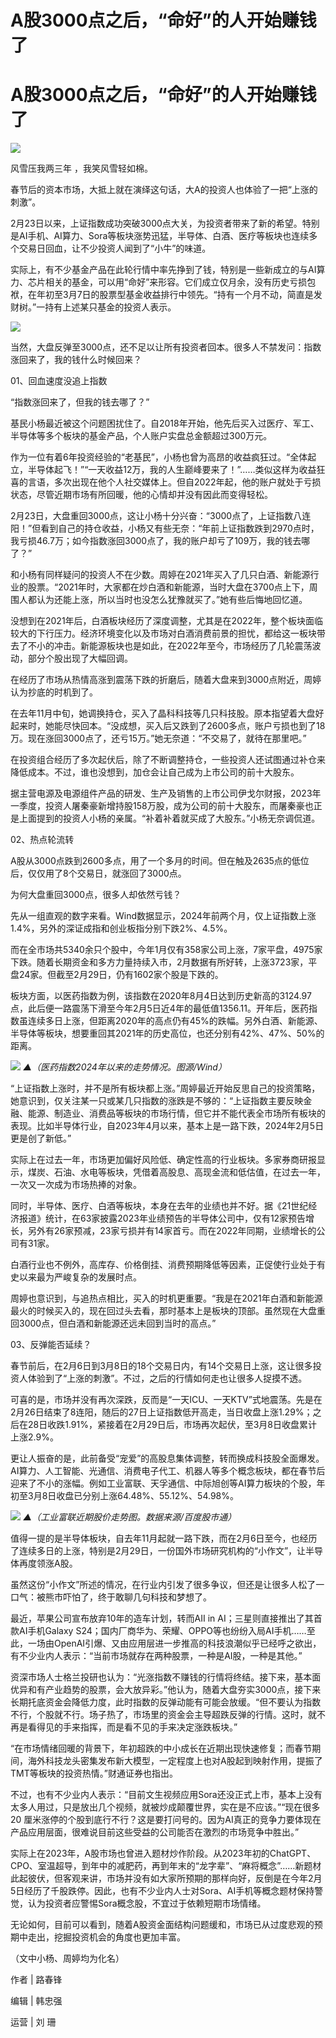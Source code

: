 # A股3000点之后，“命好”的人开始赚钱了

# A股3000点之后，“命好”的人开始赚钱了

![](https://inews.gtimg.com/om_bt/OZVAmIwyYjROnPncnvFVChd_7LdVWjM7kN3tdlxgQYdKwAA/1000)

风雪压我两三年 ，我笑风雪轻如棉。

春节后的资本市场，大抵上就在演绎这句话，大A的投资人也体验了一把“上涨的刺激”。

2月23日以来，上证指数成功突破3000点大关，为投资者带来了新的希望。特别是AI手机、AI算力、Sora等板块涨势迅猛，半导体、白酒、医疗等板块也连续多个交易日回血，让不少投资人闻到了“小牛”的味道。

实际上，有不少基金产品在此轮行情中率先挣到了钱，特别是一些新成立的与AI算力、芯片相关的基金，可以用“命好”来形容。它们成立仅月余，没有历史亏损包袱，在年初至3月7日的股票型基金收益排行中领先。“持有一个月不动，简直是发财树。”一持有上述某只基金的投资人表示。

![](https://inews.gtimg.com/om_bt/O9s9rurWaqZHnD8e5cCwSmXLWDg1O54GsUOesWbYq_ofMAA/1000)

当然，大盘反弹至3000点，还不足以让所有投资者回本。很多人不禁发问：指数涨回来了，我的钱什么时候回来？

01、回血速度没追上指数

“指数涨回来了，但我的钱去哪了？”

基民小杨最近被这个问题困扰住了。自2018年开始，他先后买入过医疗、军工、半导体等多个板块的基金产品，个人账户实盘总金额超过300万元。

作为一位有着6年投资经验的“老基民”，小杨也曾为高昂的收益疯狂过。“全体起立，半导体起飞！”“一天收益12万，我的人生巅峰要来了！”……类似这样为收益狂喜的言语，多次出现在他个人社交媒体上。但自2022年起，他的账户就处于亏损状态，尽管近期市场有所回暖，他的心情却并没有因此而变得轻松。

2月23日，大盘重回3000点，这让小杨十分兴奋：“3000点了，上证指数八连阳！”但看到自己的持仓收益，小杨又有些无奈：“年前上证指数跌到2970点时，我亏损46.7万；如今指数涨回3000点了，我的账户却亏了109万，我的钱去哪了？”

和小杨有同样疑问的投资人不在少数。周婷在2021年买入了几只白酒、新能源行业的股票。“2021年时，大家都在炒白酒和新能源，当时大盘在3700点上下，周围人都认为还能上涨，所以当时也没怎么犹豫就买了。”她有些后悔地回忆道。

没想到在2021年后，白酒板块经历了深度调整，尤其是在2022年，整个板块面临较大的下行压力。经济环境变化以及市场对白酒消费前景的担忧，都给这一板块带去了不小的冲击。新能源板块也是如此，在2022年至今，市场经历了几轮震荡波动，部分个股出现了大幅回调。

在经历了市场从热情高涨到震荡下跌的折磨后，随着大盘来到3000点附近，周婷认为抄底的时机到了。

在去年11月中旬，她调换持仓，买入了晶科科技等几只科技股。原本指望着大盘好起来时，她能尽快回本。“没成想，买入后又跌到了2600多点，账户亏损也到了18万。现在涨回3000点了，还亏15万。”她无奈道：“不交易了，就待在那里吧。”

在投资组合经历了多次起伏后，除了不断调整持仓，一些投资人还试图通过补仓来降低成本。不过，谁也没想到，加仓会让自己成为上市公司的前十大股东。

据主营电源及电源组件产品的研发、生产及销售的上市公司伊戈尔财报，2023年一季度，投资人屠秦豪新增持股158万股，成为公司的前十大股东，而屠秦豪也正是上面提到的投资人小杨的亲属。“补着补着就买成了大股东。”小杨无奈调侃道。

02、热点轮流转

A股从3000点跌到2600多点，用了一个多月的时间。但在触及2635点的低位后，仅仅用了8个交易日，就涨回了3000点。

为何大盘重回3000点，很多人却依然亏钱？

先从一组直观的数字来看。Wind数据显示，2024年前两个月，仅上证指数上涨1.4%，另外的深证成指和创业板指分别下跌2%、4.5%。

而在全市场共5340余只个股中，今年1月仅有358家公司上涨，7家平盘，4975家下跌。随着长期资金和多方力量持续入市，2月数据有所好转，上涨3723家，平盘24家。但截至2月29日，仍有1602家个股是下跌的。

板块方面，以医药指数为例，该指数在2020年8月4日达到历史新高的3124.97点，此后便一路震荡下滑至今年2月5日近4年的最低值1356.11。开年后，医药指数虽连续多日上涨，但距离2020年的高点仍有45%的跌幅。另外白酒、新能源、半导体等板块，想要重回其2021年的历史高位，也还分别有42%、47%、50%的距离。

![](https://inews.gtimg.com/om_bt/OhnEwMxfHkoyps_S9lSlPKzmleOcbOm2nrro72XwVBEckAA/1000)
_▲（医药指数2024年以来的走势情况。图源/Wind）_

“上证指数上涨时，并不是所有板块都上涨。”周婷最近开始反思自己的投资策略，她意识到，仅关注某一只或某几只指数的涨跌是不够的：“上证指数主要反映金融、能源、制造业、消费品等板块的市场行情，但它并不能代表全市场所有板块的表现。比如半导体行业，自2023年4月以来，基本上是一路下跌，2024年2月5日更是创了新低。”

实际上在过去一年，市场更加偏好风险低、确定性高的行业板块。多家券商研报显示，煤炭、石油、水电等板块，凭借着高股息、高现金流和低估值，在过去一年，一次又一次成为市场热捧的对象。

同时，半导体、医疗、白酒等板块，本身在去年的业绩也并不好。据《21世纪经济报道》统计，在63家披露2023年业绩预告的半导体公司中，仅有12家预告增长，另外有26家预减，23家亏损并有14家首亏。而在2022年同期，业绩增长的公司有31家。

白酒行业也不例外，高库存、价格倒挂、消费预期降低等因素，正促使行业处于有史以来最为严峻复杂的发展时点。

周婷也意识到，与追热点相比，买入的时机更重要。“我是在2021年白酒和新能源最火的时候买入的，现在回过头去看，那时基本上是板块的顶部。虽然现在大盘重回3000点，但白酒和新能源还远未回到当时的高点。”

03、反弹能否延续？

春节前后，在2月6日到3月8日的18个交易日内，有14个交易日上涨，这让很多投资人体验到了“上涨的刺激”。不过，之后的行情如何走也让很多人捉摸不透。

可喜的是，市场并没有再次深跌，反而是“一天ICU、一天KTV”式地震荡。先是在2月26日结束了8连阳，随后的27日上证指数低开高走，当日收盘上涨1.29%；之后在28日收跌1.91%，紧接着在2月29日后，市场再次起伏，至3月8日收盘累计上涨2.9%。

更让人振奋的是，此前备受“宠爱”的高股息集体调整，转而换成科技股全面爆发。AI算力、人工智能、光通信、消费电子代工、机器人等多个概念板块，都在春节后迎来了不小的涨幅。例如工业富联、天孚通信、中际旭创等AI算力板块的个股，年初至3月8日收盘已分别上涨64.48%、55.12%、54.98%。

![](https://inews.gtimg.com/om_bt/OIiAm8oxtBjC35Ox0nRMeSqtFXGfDGmG8Dvt73SOl0DzMAA/1000)
_▲（工业富联近期股价走势图。数据来源/百度股市通）_

值得一提的是半导体板块，自去年11月起就一路下跌，而在2月6日至今，也经历了连续多日的上涨，特别是2月29日，一份国外市场研究机构的“小作文”，让半导体再度领涨A股。

虽然这份“小作文”所述的情况，在行业内引发了很多争议，但还是让很多人松了一口气：被熊市吓怕了，终于敢聊几句科技和梦想了。

最近，苹果公司宣布放弃10年的造车计划，转而AII in AI；三星则直接推出了其首款AI手机Galaxy
S24；国内厂商华为、荣耀、OPPO等也纷纷入局AI手机……至此，一场由OpenAI引爆、又由应用层进一步推高的科技浪潮似乎已经呼之欲出，有不少业内人表示：“当前市场就存在两种股票，一种是AI股，一种是其他。”

资深市场人士格兰投研也认为：“光涨指数不赚钱的行情将终结。接下来，基本面优异和有产业趋势的股票，会大放异彩。”他认为，随着大盘夯实3000点，接下来长期托底资金会降低力度，此时指数的反弹动能有可能会放缓。“但不要认为指数不行，个股就不行。场子热了，市场里的资金会主导超跌反弹的行情。这时，就不再是看得见的手来指挥，而是看不见的手来决定涨跌板块。”

“在市场情绪回暖的背景下，年初超跌的中小成长在近期出现快速修复；而春节期间，海外科技龙头密集发布新大模型，一定程度上也对A股起到映射作用，提振了TMT等板块的投资热情。”财通证券也指出。

不过，也有不少业内人表示：“目前文生视频应用Sora还没正式上市，基本上没有太多人用过，只是放出几个视频，就被炒成颠覆世界，实在是不应该。”“现在很多20
厘米涨停的个股到底行不行？这是要打问号的。因为AI真正的竞争力要体现在产品应用层面，很难说目前这些受益的公司能否在激烈的市场竞争中胜出。”

实际上在2023年，A股市场也曾进入题材炒作阶段。从2023年初的ChatGPT、CPO、室温超导，到年中的减肥药，再到年末的“龙字辈”、“麻将概念”……新题材此起彼伏，但客观来讲，市场并没有如大家所预期的那样向好，反倒是在今年2月5日经历了千股跌停。因此，也有不少业内人士对Sora、AI手机等概念题材保持警觉，认为投资者应警惕Sora概念股，不宜过于依赖短期市场情绪。

无论如何，目前可以看到，随着A股资金面结构问题缓和，市场已从过度悲观的预期中走出，挖掘投资机会的角度也更加丰富。

（文中小杨、周婷均为化名）

作者 | 路春锋

编辑 | 韩忠强

运营 | 刘 珊

